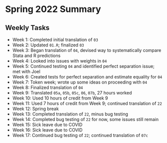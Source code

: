 # Spring 2022 Summary

## Weekly Tasks

- Week 1: Completed initial translation of `03`
- Week 2: Updated `01.R`; finalized `03`
- Week 3: Began translation of `04`, devised way to systematically compare Stata and R predictions
- Week 4: Looked into issues with weights in `04`
- Week 5: Continued testing `04` and identified perfect separation issue; met with Joel
- Week 6: Created tests for perfect separation and estimate equality for `04`
- Week 7: Token week; wrote up some ideas on proceeding with `04`
- Week 8: Finalized translation of `04`
- Week 9: Translated `05a`, `05b`, `05c`, `06`, `07b`, 27 hours worked
- Week 10: Used 10 hours of credit from Week 9
- Week 11: Used 7 hours of credit from Week 9; continued translation of `22`
- Week 12: Spring break
- Week 13: Completed translation of `22`, minus bug testing
- Week 14: Completed bug testing of `22` for now, some issues still remain
- Week 15: Sick leave due to COVID
- Week 16: Sick leave due to COVID
- Week 17: Continued bug testing of `22`; continued translation of `07c`
